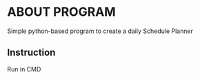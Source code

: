 # ABOUT PROGRAM

Simple python-based program to create a daily Schedule Planner

## Instruction 

Run in CMD